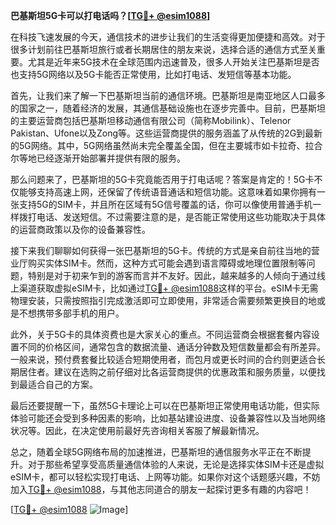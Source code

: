 **巴基斯坦5G卡可以打电话吗？[[TG💪+ @esim1088](https://t.me/s/esim1088)]**

在科技飞速发展的今天，通信技术的进步让我们的生活变得更加便捷和高效。对于很多计划前往巴基斯坦旅行或者长期居住的朋友来说，选择合适的通信方式至关重要。尤其是近年来5G技术在全球范围内迅速普及，很多人开始关注巴基斯坦是否也支持5G网络以及5G卡能否正常使用，比如打电话、发短信等基本功能。

首先，让我们来了解一下巴基斯坦当前的通信环境。巴基斯坦是南亚地区人口最多的国家之一，随着经济的发展，其通信基础设施也在逐步完善中。目前，巴基斯坦的主要运营商包括巴基斯坦移动通信有限公司（简称Mobilink）、Telenor Pakistan、Ufone以及Zong等。这些运营商提供的服务涵盖了从传统的2G到最新的5G网络。其中，5G网络虽然尚未完全覆盖全国，但在主要城市如卡拉奇、拉合尔等地已经逐渐开始部署并提供有限的服务。

那么问题来了，巴基斯坦的5G卡究竟能否用于打电话呢？答案是肯定的！5G卡不仅能够支持高速上网，还保留了传统语音通话和短信功能。这意味着如果你拥有一张支持5G的SIM卡，并且所在区域有5G信号覆盖的话，你可以像使用普通手机一样拨打电话、发送短信。不过需要注意的是，是否能正常使用这些功能取决于具体的运营商政策以及你的设备兼容性。

接下来我们聊聊如何获得一张巴基斯坦的5G卡。传统的方式是亲自前往当地的营业厅购买实体SIM卡。然而，这种方式可能会遇到语言障碍或地理位置限制等问题，特别是对于初来乍到的游客而言并不友好。因此，越来越多的人倾向于通过线上渠道获取虚拟eSIM卡，比如通过[TG💪+ @esim1088](https://t.me/s/esim1088)这样的平台。eSIM卡无需物理安装，只需按照指引完成激活即可立即使用，非常适合需要频繁更换目的地或是不想携带多部手机的用户。

此外，关于5G卡的具体资费也是大家关心的重点。不同运营商会根据套餐内容设置不同的价格区间，通常包含的数据流量、通话分钟数及短信数量都会有所差异。一般来说，预付费套餐比较适合短期使用者，而包月或更长时间的合约则更适合长期居住者。建议在选购之前仔细对比各运营商提供的优惠政策和服务质量，以便找到最适合自己的方案。

最后还要提醒一下，虽然5G卡理论上可以在巴基斯坦正常使用电话功能，但实际体验可能还会受到多种因素的影响，比如基站建设进度、设备兼容性以及当地网络状况等。因此，在决定使用前最好先咨询相关客服了解最新情况。

总之，随着全球5G网络布局的加速推进，巴基斯坦的通信服务水平正在不断提升。对于那些希望享受高质量通信体验的人来说，无论是选择实体SIM卡还是虚拟eSIM卡，都可以轻松实现打电话、上网等功能。如果你对这个话题感兴趣，不妨加入[TG💪+ @esim1088](https://t.me/s/esim1088)，与其他志同道合的朋友一起探讨更多有趣的内容吧！

[[TG💪+ @esim1088](https://t.me/s/esim1088) ![Image](https://i.postimg.cc/4NQfJmqS/Snipaste-2025-05-13-00-14-12.png)]
